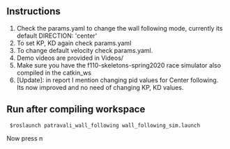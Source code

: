 ## Instructions

1. Check the params.yaml to change the wall following mode, currently its default DIRECTION: 'center'
2. To set KP, KD again check params.yaml
3. To change default velocity check params.yaml.
4. Demo videos are provided in Videos/
5. Make sure you have the f110-skeletons-spring2020 race simulator also compiled in the catkin_ws
6. [Update]: in report I mention changing pid values for Center following. Its now improved and no need of changing KP, KD values.


## Run after compiling workspace

``  $roslaunch patravali_wall_following wall_following_sim.launch
``

 Now press n